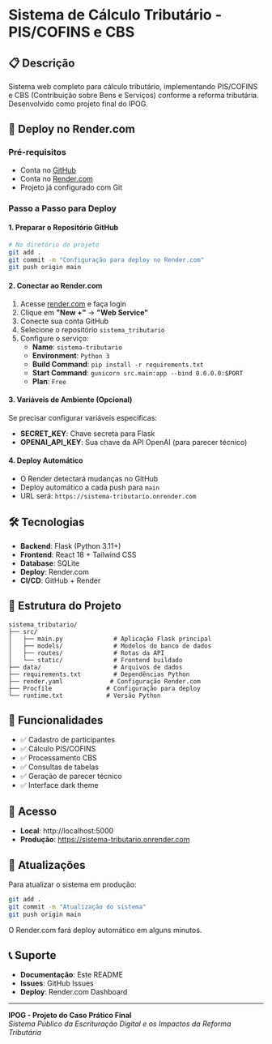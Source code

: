 # Sistema de Cálculo Tributário - PIS/COFINS e CBS

## 📋 Descrição

Sistema web completo para cálculo tributário, implementando PIS/COFINS e CBS (Contribuição sobre Bens e Serviços) conforme a reforma tributária. Desenvolvido como projeto final do IPOG.

## 🚀 Deploy no Render.com

### Pré-requisitos
- Conta no [GitHub](https://github.com)
- Conta no [Render.com](https://render.com)
- Projeto já configurado com Git

### Passo a Passo para Deploy

#### 1. Preparar o Repositório GitHub

```bash
# No diretório do projeto
git add .
git commit -m "Configuração para deploy no Render.com"
git push origin main
```

#### 2. Conectar ao Render.com

1. Acesse [render.com](https://render.com) e faça login
2. Clique em **"New +"** → **"Web Service"**
3. Conecte sua conta GitHub
4. Selecione o repositório `sistema_tributario`
5. Configure o serviço:
   - **Name**: `sistema-tributario`
   - **Environment**: `Python 3`
   - **Build Command**: `pip install -r requirements.txt`
   - **Start Command**: `gunicorn src.main:app --bind 0.0.0.0:$PORT`
   - **Plan**: `Free`

#### 3. Variáveis de Ambiente (Opcional)

Se precisar configurar variáveis específicas:
- **SECRET_KEY**: Chave secreta para Flask
- **OPENAI_API_KEY**: Sua chave da API OpenAI (para parecer técnico)

#### 4. Deploy Automático

- O Render detectará mudanças no GitHub
- Deploy automático a cada push para `main`
- URL será: `https://sistema-tributario.onrender.com`

## 🛠️ Tecnologias

- **Backend**: Flask (Python 3.11+)
- **Frontend**: React 18 + Tailwind CSS
- **Database**: SQLite
- **Deploy**: Render.com
- **CI/CD**: GitHub + Render

## 📁 Estrutura do Projeto

```
sistema_tributario/
├── src/
│   ├── main.py              # Aplicação Flask principal
│   ├── models/              # Modelos do banco de dados
│   ├── routes/              # Rotas da API
│   └── static/              # Frontend buildado
├── data/                    # Arquivos de dados
├── requirements.txt         # Dependências Python
├── render.yaml             # Configuração Render.com
├── Procfile               # Configuração para deploy
└── runtime.txt            # Versão Python
```

## 🔧 Funcionalidades

- ✅ Cadastro de participantes
- ✅ Cálculo PIS/COFINS
- ✅ Processamento CBS
- ✅ Consultas de tabelas
- ✅ Geração de parecer técnico
- ✅ Interface dark theme

## 📱 Acesso

- **Local**: http://localhost:5000
- **Produção**: https://sistema-tributario.onrender.com

## 🔄 Atualizações

Para atualizar o sistema em produção:

```bash
git add .
git commit -m "Atualização do sistema"
git push origin main
```

O Render.com fará deploy automático em alguns minutos.

## 📞 Suporte

- **Documentação**: Este README
- **Issues**: GitHub Issues
- **Deploy**: Render.com Dashboard

---

**IPOG - Projeto do Caso Prático Final**  
*Sistema Público da Escrituração Digital e os Impactos da Reforma Tributária*
